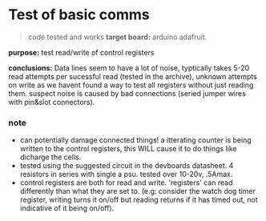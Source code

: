 # Test of basic comms
> code tested and works
**target board:** arduino adafruit.

**purpose:** test read/write of control registers<br>

**conclusions:** Data lines seem to have a lot of noise, typtically takes 5-20 read attempts per sucessful read (tested in the archive), unknown attempts on write as we havent found a way to test all registers without just reading them. suspect noise is caused by bad connections (seried jumper wires with pin&slot connectors).

### note
- can potentially damage connected things! a itterating counter is being written to the control registers, this WILL cause it to do things like dicharge the cells.
- tested using the suggested circuit in the devboards datasheet. 4 resistors in series with single a psu. tested over 10-20v, .5Amax.
- control registers are both for read and write. 'registers' can read differently than what they are set to. (e.g: consider the watch dog timer register, writing turns it on/off but reading returns if it has timed out, not indicative of it being on/off).